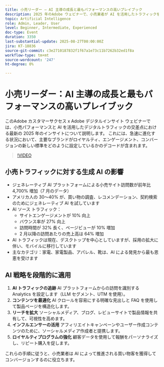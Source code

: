 ```yaml
---
title: 小売リーダー – AI 主導の成長と最もパフォーマンスの高いプレイブック
description: 2025 年のAdobe ウェビナーで、小売業者が AI を活用したトラフィックを使用して、ロイヤルティ、エンゲージメント、コンバージョンを高める方法を説明します。
topic: Artificial Intelligence
role: Admin, Leader, User
level: Beginner, Intermediate, Experienced
doc-type: Event
duration: 3350
last-substantial-update: 2025-08-27T00:00:00Z
jira: KT-18836
source-git-commit: c3e2710187832f1f67a1e73c11b7262b32ed1f8a
workflow-type: tm+mt
source-wordcount: '247'
ht-degree: 0%

---
```



# 小売リーダー：AI 主導の成長と最もパフォーマンスの高いプレイブック

このAdobe カスタマーサクセス x Adobe デジタルインサイト ウェビナーでは、小売パフォーマンスと AI を活用したデジタルトラフィックの交差点における最新の 2025 年のインサイトについて説明します。 これには、急速に進化する状況において、主要なブランドがロイヤルティ、エンゲージメント、コンバージョンの新しい標準をどのように設定しているかのデコードが含まれます。

>[!VIDEO](https://video.tv.adobe.com/v/3471272/?learn=on&enablevpops)

## 小売トラフィックに対する生成 AI の影響

* ジェネレーティブ AI プラットフォームによる小売サイト訪問数が前年比 4,700% 増加（7 月のデータ）
* アメリカ人の 30～40% が、買い物の調査、レコメンデーション、契約検索のためにジェネレーティブ AI を試しています
* AI ソース トラフィック：
   * サイトエンゲージメントが 10% 向上
   * バウンス率が 27% 向上
   * 訪問時間が 32% 長く、ページビューが 10% 増加
   * 2 月以降の訪問あたりの売上高は 64% 増加
* AI トラフィックは現在、デスクトップを中心としていますが、採用の拡大に伴い、モバイルに移行しています
* 主なカテゴリ：家電、家電製品、アパレル、靴は、AI による発見から最も恩恵を受けます

## AI 戦略を段階的に適用

1. **AI トラフィックの追跡** AI プラットフォームからの訪問を識別する Analytics を設定します（LLM セグメント、UTM を使用）。
1. **コンテンツを最適化** AI クロールを容易にする明確な見出しと FAQ を使用して製品ページを構造化します。
1. **リーチを拡大** ソーシャルメディア、ブログ、レビューサイトで製品情報を共有して、可視性を高めます。
1. **インフルエンサーの活用** アフィリエイトキャンペーンやユーザー作成コンテンツのために、ソーシャルメディア作成者と提携します。
1. **ロイヤルティプログラムの強化** 顧客データを使用して報酬をパーソナライズし、リピート購入を促します。

これらの手順に従うと、小売業者は AI によって推進される買い物客を獲得してコンバージョンするのに役立ちます。

